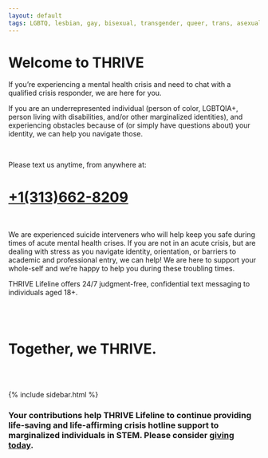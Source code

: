 ```yaml
---
layout: default
tags: LGBTQ, lesbian, gay, bisexual, transgender, queer, trans, asexual, crisis, hotline, help, suicide, depression, depressed, anxiety, anxious, stress, stressed, isolation, STEM, science, technology, mathematics, engineering, math, eng, tech, biology, bio, physics, phys, chemistry, chem, biochem, biochemistry, chem eng, chemical engineering, mech eng, mechanical engineering, civil engineering, civ eng, comp sci, computer science, env sci, environmental science, identity, marginalized, underrepresented, disability, disabled, BIPOC, alone
---
```


# Welcome to THRIVE

If you’re experiencing a mental health crisis and need to chat with a qualified
crisis responder, we are here for you.

If you are an underrepresented individual (person of color, LGBTQIA+, person
living with disabilities, and/or other marginalized identities), and
experiencing obstacles because of (or simply have questions about) your
identity, we can help you navigate those.

<br/>

Please text us anytime, from anywhere at:
# <a href="tel:+13136628209">+1(313)662-8209</a>

<br/>

We are experienced suicide interveners who will help keep you safe during times
of acute mental health crises. If you are not in an acute crisis, but are
dealing with stress as you navigate identity, orientation, or barriers to
academic and professional entry, we can help! We are here to support your
whole-self and we’re happy to help you during these troubling times.

THRIVE Lifeline offers 24/7 judgment-free, confidential text messaging to
individuals aged 18+.

<br/>
<br/>

# Together, we THRIVE.

<br/>
<br/>

<!-- The below line will pull up contact info -->
{% include sidebar.html %}

### Your contributions help THRIVE Lifeline to continue providing life-saving and life-affirming crisis hotline support to marginalized individuals in STEM. Please consider <a href="https://www.gofundme.com/f/thrive-lifeline">**giving today**</a>.

